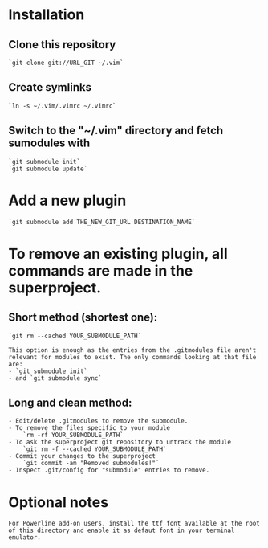 # Installation

## Clone this repository

    `git clone git://URL_GIT ~/.vim`

## Create symlinks

    `ln -s ~/.vim/.vimrc ~/.vimrc`

## Switch to the "~/.vim" directory and fetch sumodules with

    `git submodule init`
    `git submodule update`

# Add a new plugin

    `git submodule add THE_NEW_GIT_URL DESTINATION_NAME`

# To remove an existing plugin, all commands are made in the superproject.

## Short method (shortest one):
    
    `git rm --cached YOUR_SUBMODULE_PATH`

    This option is enough as the entries from the .gitmodules file aren't
    relevant for modules to exist. The only commands looking at that file
    are:
    - `git submodule init`
    - and `git submodule sync`

## Long and clean method:

    - Edit/delete .gitmodules to remove the submodule. 
    - To remove the files specific to your module
        `rm -rf YOUR_SUBMODULE_PATH`
    - To ask the superproject git repository to untrack the module
        `git rm -f --cached YOUR_SUBMODULE_PATH`
    - Commit your changes to the superproject
        `git commit -am "Removed submodules!"`
    - Inspect .git/config for "submodule" entries to remove. 
    
# Optional notes
    
    For Powerline add-on users, install the ttf font available at the root 
    of this directory and enable it as defaut font in your terminal emulator.
